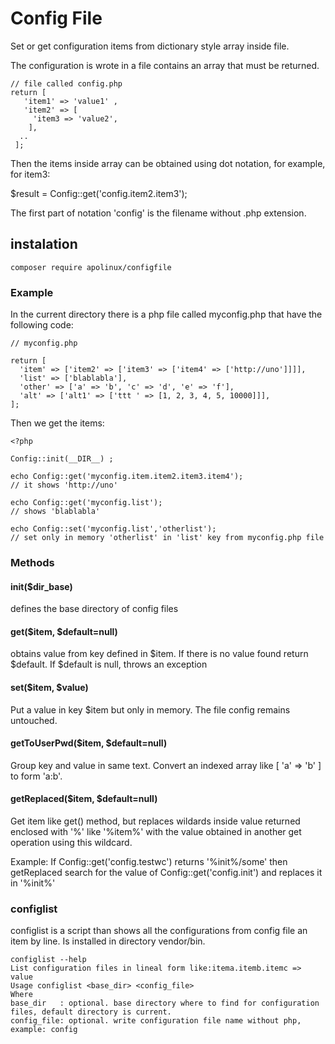 # Config File

Set or get configuration items from dictionary style array inside file.

The configuration is wrote in a file contains an array that must be returned. 
```
// file called config.php 
return [
   'item1' => 'value1' ,
   'item2' => [
     'item3 => 'value2',
    ],
  ..
 ];
```
Then the items inside array can be obtained using dot notation, for example, for item3:
 
$result = Config::get('config.item2.item3');
 
The first part of notation 'config' is the filename without .php extension.

## instalation 

```
composer require apolinux/configfile
```

### Example

In the current directory there is a php file called myconfig.php that have the following code:

```
// myconfig.php 

return [
  'item' => ['item2' => ['item3' => ['item4' => ['http://uno']]]],
  'list' => ['blablabla'],
  'other' => ['a' => 'b', 'c' => 'd', 'e' => 'f'],
  'alt' => ['alt1' => ['ttt ' => [1, 2, 3, 4, 5, 10000]]],
];

```

Then we get the items:

```
<?php 

Config::init(__DIR__) ;

echo Config::get('myconfig.item.item2.item3.item4');
// it shows 'http://uno' 

echo Config::get('myconfig.list');
// shows 'blablabla' 

echo Config::set('myconfig.list','otherlist');
// set only in memory 'otherlist' in 'list' key from myconfig.php file
```

### Methods 

#### init($dir_base) 

defines the base directory of config files 


#### get($item, $default=null)

obtains value from key defined in $item. If there is no value found return $default. If $default is null, throws an exception

#### set($item, $value)

Put a value in key $item but only in memory. The file config remains untouched.

#### getToUserPwd($item, $default=null)

Group key and value in same text. Convert an indexed array like [ 'a' => 'b' ] to form 'a:b'.


#### getReplaced($item, $default=null)

Get item like get() method, but replaces wildards inside value returned 
enclosed with '%' like '%item%' with the value obtained in 
another get operation using this wildcard.

Example:
If Config::get('config.testwc') returns '%init%/some'
then getReplaced search for the value of Config::get('config.init') and replaces it in '%init%'

### configlist

configlist is a script than shows all the configurations from config file an item by line. 
Is installed in directory vendor/bin.

```
configlist --help
List configuration files in lineal form like:itema.itemb.itemc => value
Usage configlist <base_dir> <config_file>
Where 
base_dir   : optional. base directory where to find for configuration files, default directory is current.
config_file: optional. write configuration file name without php, example: config 

```